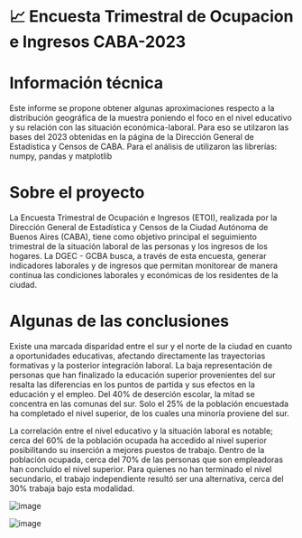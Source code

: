 # 📈 Encuesta Trimestral de Ocupacion e Ingresos CABA-2023

# Información técnica 
Este informe se propone obtener algunas aproximaciones respecto a la distribución geográfica de la muestra poniendo el foco en el nivel educativo y su relación con las situación económica-laboral. Para eso se utilzaron las bases del 2023 obtenidas en la página de la Dirección General de Estadística y Censos de CABA.  Para el análisis de utilizaron las librerías: numpy, pandas y matplotlib

# Sobre el proyecto
La Encuesta Trimestral de Ocupación e Ingresos (ETOI), realizada por la Dirección General de Estadística y Censos de la Ciudad Autónoma de Buenos Aires (CABA), tiene como objetivo principal el seguimiento trimestral de la situación laboral de las personas y los ingresos de los hogares. La DGEC - GCBA busca, a través de esta encuesta, generar indicadores laborales y de ingresos que permitan monitorear de manera continua las condiciones laborales y económicas de los residentes de la ciudad.

# Algunas de las conclusiones
Existe una marcada disparidad entre el sur y el norte de la ciudad en cuanto a oportunidades educativas, afectando directamente las trayectorias formativas y la posterior integración laboral. La baja representación de personas que han finalizado la educación superior provenientes del sur resalta las diferencias en los puntos de partida y sus efectos en la educación y el empleo. Del 40% de deserción escolar, la mitad se concentra en las comunas del sur. Solo el 25% de la población encuestada ha completado el nivel superior, de los cuales una minoría proviene del sur.

La correlación entre el nivel educativo y la situación laboral es notable; cerca del 60% de la población ocupada ha accedido al nivel superior posibilitando su inserción a mejores puestos de trabajo. Dentro de la población ocupada, cerca del 70% de las personas que son empleadoras han concluído el nivel superior. Para quienes no han terminado el nivel secundario, el trabajo independiente resultó ser una alternativa, cerca del 30% trabaja bajo esta modalidad. 

![image](https://github.com/Mailen-Badoza/Encuesta-Trimestral-de-Ocupacion-e-Ingresos-CABA---2023/assets/145297121/4711c168-c031-43fd-a9f6-7895942d8a47)

![image](https://github.com/Mailen-Badoza/Encuesta-Trimestral-de-Ocupacion-e-Ingresos-CABA---2023/assets/145297121/f1fbeb1a-0395-4fec-b21d-da01e81a041e)





